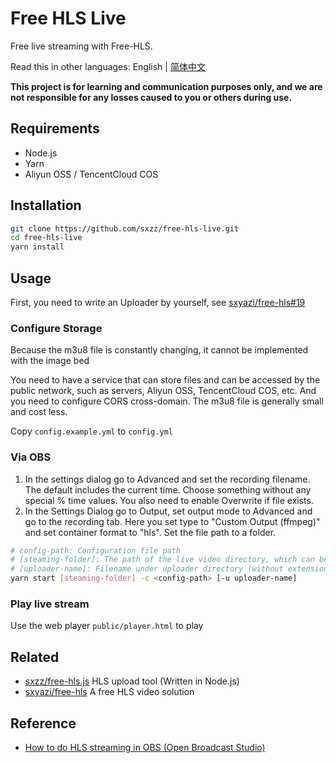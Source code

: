 # Free HLS Live

Free live streaming with Free-HLS.

Read this in other languages: English | [简体中文](./README.zh-CN.md)

**This project is for learning and communication purposes only, and we are not responsible for any losses caused to you or others during use.**

## Requirements

- Node.js
- Yarn
- Aliyun OSS / TencentCloud COS

## Installation

```bash
git clone https://github.com/sxzz/free-hls-live.git
cd free-hls-live
yarn install
```

## Usage

First, you need to write an Uploader by yourself, see [sxyazi/free-hls#19](https://github.com/sxyazi/free-hls/issues/19)

### Configure Storage

Because the m3u8 file is constantly changing, it cannot be implemented with the image bed

You need to have a service that can store files and can be accessed by the public network, such as servers, Aliyun OSS, TencentCloud COS, etc. And you need to configure CORS cross-domain. The m3u8 file is generally small and cost less.

Copy `config.example.yml` to `config.yml`

### Via OBS

1. In the settings dialog go to Advanced and set the recording filename. The default includes the current time. Choose something without any special % time values. You also need to enable Overwrite if file exists.
2. In the Settings Dialog go to Output, set output mode to Advanced and go to the recording tab. Here you set type to "Custom Output (ffmpeg)" and set container format to "hls". Set the file path to a folder.

```bash
# config-path: Configuration file path
# [steaming-folder]: The path of the live video directory, which can be configured in the configuration file
# [uploader-name]: Filename under uploader directory (without extension)
yarn start [steaming-folder] -c <config-path> [-u uploader-name]
```

### Play live stream

Use the web player `public/player.html` to play

## Related

- [sxzz/free-hls.js](https://github.com/sxzz/free-hls.js) HLS upload tool (Written in Node.js)
- [sxyazi/free-hls](https://github.com/sxyazi/free-hls) A free HLS video solution

## Reference

- [How to do HLS streaming in OBS (Open Broadcast Studio)](https://obsproject.com/forum/resources/how-to-do-hls-streaming-in-obs-open-broadcast-studio.945/)
